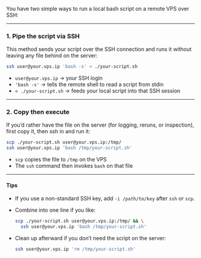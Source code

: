 You have two simple ways to run a local bash script on a remote VPS over SSH:

---

### 1. Pipe the script via SSH

This method sends your script over the SSH connection and runs it without leaving any file behind on the server:

```bash
ssh user@your.vps.ip 'bash -s' < ./your-script.sh
```

* `user@your.vps.ip` → your SSH login
* `'bash -s'` → tells the remote shell to read a script from stdin
* `< ./your-script.sh` → feeds your local script into that SSH session

---

### 2. Copy then execute

If you’d rather have the file on the server (for logging, reruns, or inspection), first copy it, then ssh in and run it:

```bash
scp ./your-script.sh user@your.vps.ip:/tmp/
ssh user@your.vps.ip 'bash /tmp/your-script.sh'
```

* `scp` copies the file to `/tmp` on the VPS
* The `ssh` command then invokes `bash` on that file

---

#### Tips

* If you use a non-standard SSH key, add `-i /path/to/key` after `ssh` or `scp`.
* Combine into one line if you like:

  ```bash
  scp ./your-script.sh user@your.vps.ip:/tmp/ && \
    ssh user@your.vps.ip 'bash /tmp/your-script.sh'
  ```
* Clean up afterward if you don’t need the script on the server:

  ```bash
  ssh user@your.vps.ip 'rm /tmp/your-script.sh'
  ```

